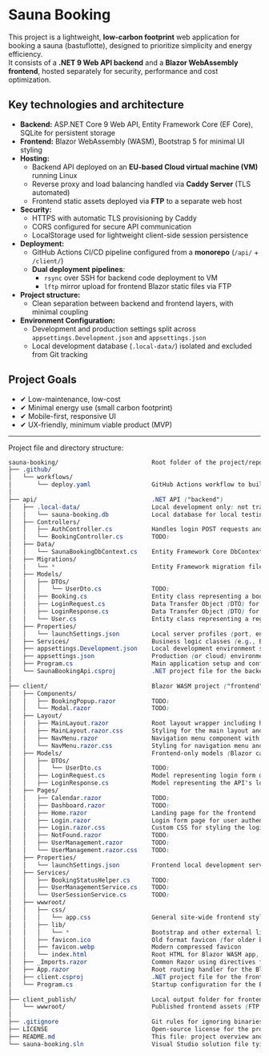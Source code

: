 # Sauna Booking

This project is a lightweight, **low-carbon footprint** web application for booking a sauna (bastuflotte), designed to prioritize simplicity and energy efficiency.  
It consists of a **.NET 9 Web API backend** and a **Blazor WebAssembly frontend**, hosted separately for security, performance and cost optimization.

## Key technologies and architecture
- **Backend:** ASP.NET Core 9 Web API, Entity Framework Core (EF Core), SQLite for persistent storage
- **Frontend:** Blazor WebAssembly (WASM), Bootstrap 5 for minimal UI styling
- **Hosting:** 
  - Backend API deployed on an **EU-based Cloud virtual machine (VM)** running Linux
  - Reverse proxy and load balancing handled via **Caddy Server** (TLS automated)
  - Frontend static assets deployed via **FTP** to a separate web host
- **Security:** 
  - HTTPS with automatic TLS provisioning by Caddy
  - CORS configured for secure API communication
  - LocalStorage used for lightweight client-side session persistence
- **Deployment:** 
  - GitHub Actions CI/CD pipeline configured from a **monorepo** (`/api/` + `/client/`)
  - **Dual deployment pipelines**:  
    - `rsync` over SSH for backend code deployment to VM  
    - `lftp` mirror upload for frontend Blazor static files via FTP
- **Project structure:** 
  - Clean separation between backend and frontend layers, with minimal coupling
- **Environment Configuration:** 
  - Development and production settings split across `appsettings.Development.json` and `appsettings.json`
  - Local development database (`.local-data/`) isolated and excluded from Git tracking

## Project Goals
- ✔ Low-maintenance, low-cost
- ✔ Minimal energy use (small carbon footprint)
- ✔ Mobile-first, responsive UI
- ✔ UX-friendly, minimum viable product (MVP)

---
  
Project file and directory structure:  
  
```css
sauna-booking/                          Root folder of the project/repository (monorepo)
├── .github/
│   └── workflows/
│       └── deploy.yaml                 GitHub Actions workflow to build and deploy backend (Cloud) and frontend (FTP)
│
├── api/                                .NET API ("backend")
│   ├── .local-data/                    Local development only: not tracked by Git
│   │   └── sauna-booking.db            Local database for local testing (excluded from production)
│   ├── Controllers/
│   │   ├── AuthController.cs           Handles login POST requests and returns login results
│   │   └── BookingController.cs        TODO: 
│   ├── Data/
│   │   └── SaunaBookingDbContext.cs    Entity Framework Core DbContext managing Bookings and Users tables
│   ├── Migrations/
│   │   └── *                           Entity Framework migration files (autogenerated)
│   ├── Models/
│   │   ├── DTOs/
│   │   │   └── UserDto.cs              TODO:
│   │   ├── Booking.cs                  Entity class representing a booking record in the database
│   │   ├── LoginRequest.cs             Data Transfer Object (DTO) for incoming login requests
│   │   ├── LoginResponse.cs            Data Transfer Object (DTO) for responses to login attempts
│   │   └── User.cs                     Entity class representing a registered user (admin, staff, customer)
│   ├── Properties/
│   │   └── launchSettings.json         Local server profiles (port, environment, SSL settings, etc.)
│   ├── Services/                       Business logic classes (e.g., BookingService, ValidationService)
│   ├── appsettings.Development.json    Local development environment settings (local DB config, logging level)
│   ├── appsettings.json                Production (or cloud) environment settings
│   ├── Program.cs                      Main application setup and configuration
│   └── SaunaBookingApi.csproj          .NET project file for the backend
│
├── client/                             Blazor WASM project ("frontend")
│   ├── Components/
│   │   ├── BookingPopup.razor          TODO:
│   │   └── Modal.razor                 TODO:
│   ├── Layout/
│   │   ├── MainLayout.razor            Root layout wrapper including header/footer/navigation
│   │   ├── MainLayout.razor.css        Styling for the main layout and theme switching
│   │   ├── NavMenu.razor               Navigation menu component with smart login/logout logic
│   │   └── NavMenu.razor.css           Styling for navigation menu and active page highlights
│   ├── Models/                         Frontend-only models (Blazor cannot reference backend Models)
│   │   ├── DTOs/
│   │   │   └── UserDto.cs              TODO:
│   │   ├── LoginRequest.cs             Model representing login form data (username + password)
│   │   ├── LoginResponse.cs            Model representing the API's login response (success, role, message)
│   ├── Pages/
│   │   ├── Calendar.razor              TODO:
│   │   ├── Dashboard.razor             TODO:
│   │   ├── Home.razor                  Landing page for the frontend
│   │   ├── Login.razor                 Login form page for user authentication
│   │   ├── Login.razor.css             Custom CSS for styling the login form
│   │   ├── NotFound.razor              TODO:
│   │   ├── UserManagement.razor        TODO:
│   │   └── UserManagement.razor.css    TODO:
│   ├── Properties/
│   │   └── launchSettings.json         Frontend local development server profiles
│   ├── Services/
│   │   ├── BookingStatusHelper.cs      TODO:
│   │   ├── UserManagementService.cs    TODO:
│   │   └── UserSessionService.cs       TODO:
│   ├── wwwroot/
│   │   ├── css/
│   │   │   └── app.css                 General site-wide frontend styles
│   │   ├── lib/
│   │   │   └── *                       Bootstrap and other external libraries (optional)
│   │   ├── favicon.ico                 Old format favicon (for older browser compatibility)
│   │   ├── favicon.webp                Modern compressed favicon
│   │   └── index.html                  Root HTML for Blazor WASM app, sets up the base URL and loads Blazor
│   ├── _Imports.razor                  Common Razor using directives for all frontend components
│   ├── App.razor                       Root routing handler for the Blazor app
│   ├── client.csproj                   .NET project file for the frontend
│   └── Program.cs                      Startup configuration for the Blazor frontend
│
├── client_publish/                     Local output folder for frontend publishing (not tracked by Git)
│   └── wwwroot/                        Published frontend assets (FTP uploaded to Loopia)
│
├── .gitignore                          Git rules for ignoring binaries, temp files, secrets, etc.
├── LICENSE                             Open-source license for the project
├── README.md                           This file: project overview and file structure
└── sauna-booking.sln                   Visual Studio solution file tying together api/ and client/
```